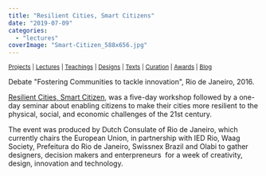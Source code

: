 ```yaml
---
title: "Resilient Cities, Smart Citizens"
date: "2019-07-09"
categories: 
  - "lectures"
coverImage: "Smart-Citizen_588x656.jpg"
---
```


<small>[Projects](../projects.html) | [Lectures](../lectures.html) | [Teachings](../teachings.html) | [Designs](../designs.html) | [Texts](../texts.html) | [Curation](../curation.html) | [Awards](../awards.html) | <a href="https://readruiz.medium.com/" target="_blank">Blog</a></small>

Debate "Fostering Communities to tackle innovation", Rio de Janeiro, 2016.

[Resilient Cities, Smart Citizen](https://www.swissnexbrazil.org/event/resilient-cities-smart-citizens/), was a five-day workshop followed by a one-day seminar about enabling citizens to make their cities more resilient to the physical, social, and economic challenges of the 21st century.

The event was produced by Dutch Consulate of Rio de Janeiro, which currently chairs the European Union, in partnership with IED Rio, Waag Society, Prefeitura do Rio de Janeiro, Swissnex Brazil and Olabi to gather designers, decision makers and enterpreneurs  for a week of creativity, design, innovation and technology.
